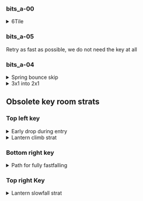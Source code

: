 ### bits_a-00

<details>
<summary>6Tile</summary>

<details>
<summary>Subpixel manip for start</summary>
Do two crouch jumps and then a fulljump into full climbjump then climb down, then press left for a frame. 

![gif](https://github.com/kaizobuzz/gal-lery-collab-strat-doc/blob/main/levels/ruins_of_temple/images/6tilesubpixelmanip.webp)
</details>

<details>
<summary>Cue for first climbjump</summary> 

With hitboxes \
<img src="https://github.com/kaizobuzz/gal-lery-collab-strat-doc/blob/main/levels/ruins_of_temple/images/climbjump1hitboxes.png"></img> \
Without hitboxes \
<img src="https://github.com/kaizobuzz/gal-lery-collab-strat-doc/blob/main/levels/ruins_of_temple/images/climbjump1wohitboxes.png"></img> 
</details>

<details>
<summary>Cue for second climbjump</summary>

With hitboxes \
<img src="https://github.com/kaizobuzz/gal-lery-collab-strat-doc/blob/main/levels/ruins_of_temple/images/climbjump2hitboxes.png"></img> \
Without hitboxes \
<img src="https://github.com/kaizobuzz/gal-lery-collab-strat-doc/blob/main/levels/ruins_of_temple/images/climbjump2wohitboxes.png"></img> 
</details>

<details>
<summary>Cue for turnaround+inputs after</summary>

With hitboxes \
<img src="https://github.com/kaizobuzz/gal-lery-collab-strat-doc/blob/main/levels/ruins_of_temple/images/turnaroundhitboxes.png"></img> \
Without hitboxes \
<img src="https://github.com/kaizobuzz/gal-lery-collab-strat-doc/blob/main/levels/ruins_of_temple/images/turnaroundwohitboxes.png"></img> \
The inputs go, with frame 1 being the turnaround frame: \
Frame 1: turnaround (left+hold jump) \
Frame 2: turn back around (right+hold jump) \
Frame 3: neutral climbjump (grab+jump) \
Frame 4: wallboost (left+hold jump) 
</details>

</details>

### bits_a-05
Retry as fast as possible, we do not need the key at all


### bits_a-04
<details>
<summary> Spring bounce skip </summary>

Short jump off this little platform to land on the left side of the spring, allowing you to only bounce on the spring once. \
<img src="https://github.com/kaizobuzz/gal-lery-collab-strat-doc/blob/main/levels/ruins_of_temple/images/bits_a-04_spring_bounce_skip.png"></img>

</details>
<details>
<summary>3x1 into 2x1</summary>

<details>
<summary>Setup</summary>

The lantern can be put pretty much anywhere on this platform or in the hole to the right \
<img src="https://github.com/kaizobuzz/gal-lery-collab-strat-doc/blob/main/levels/ruins_of_temple/images/3x1_into_2x1_lantern_placement.png"></img> 

Crouch jump into this corner to set your subpixels \
<img src="https://github.com/kaizobuzz/gal-lery-collab-strat-doc/blob/main/levels/ruins_of_temple/images/3x1_into_2x1_crouch_jump_setup.png"></img> 

from there, full height crouch jump to the right.
</details>

<details>
<summary>Pause Buffering</summary>

Full height crouch jump to the right and buffer climpjump on the very first frame you're against the wall.\
This frame: \
<img src="https://github.com/kaizobuzz/gal-lery-collab-strat-doc/blob/main/levels/ruins_of_temple/images/3x1_into_2x1_1st_climbjump.png"></img>

Hold jump until this frame, then climbjump again: \
<img src="https://github.com/kaizobuzz/gal-lery-collab-strat-doc/blob/main/levels/ruins_of_temple/images/3x1_into_2x1_2nd_climbjump.png"></img>

Hold jump until this frame: \
<img src="https://github.com/kaizobuzz/gal-lery-collab-strat-doc/blob/main/levels/ruins_of_temple/images/3x1_into_2x1_3rd_climbjump.png"></img> \
Then, pausebuffer this sequence: 
| Frame | Inputs |
| ----- | ------ |
| 1     | Neutral Climbjump |
| 2     | Hold left and jump |
| 3     | Hold right and jump |
| 4     | Hold no direction and jump |
| 5     | Neutral climbjump |
| 6-11  | Hold Left |
| 12+   | Hold Left and Jump until the frame madeline uncrouches |

Alternatively : 
| Frame | Inputs |
| ----- | ------ |
| 1     | Neutral Climbjump |
| 2     | Hold left and jump |
| 3     | Hold right (release jump) |
| 4     | Hold no direction |
| 5     | Neutral climbjump |
| 6     | Hold Left |
| 7-12   | Hold Left and press jump at some point during this window, and hold them until the frame madeline uncrouches|

When madeline uncrouches, jump for one frame and then hold left.  buffer a cornerkick to finish the room.
</details>
</details>

## Obsolete key room strats

### Top left key
<details>
<summary>Early drop during entry</summary>

![gif](https://github.com/kaizobuzz/gal-lery-collab-strat-doc/blob/main/levels/ruins_of_temple/images/topleftentrystrat.webp)

</details>

<details>
<summary> Lantern climb strat</summary>

![gif](https://github.com/kaizobuzz/gal-lery-collab-strat-doc/blob/main/levels/ruins_of_temple/images/topleftlanternclimb.webp)


</details>

### Bottom right key

<details>
<summary>Path for fully fastfalling</summary>

![gif](https://github.com/kaizobuzz/gal-lery-collab-strat-doc/blob/main/levels/ruins_of_temple/images/bottomrightfastfall.webp)

</details>

### Top right Key 

<details>
<summary>Lantern slowfall strat</summary>

![gif](https://github.com/kaizobuzz/gal-lery-collab-strat-doc/blob/main/levels/ruins_of_temple/images/toprightlanternslowfall.webp)


</details>

